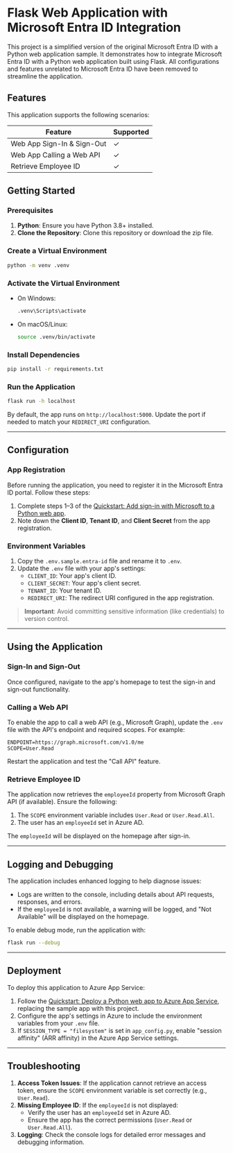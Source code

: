 # Flask Web Application with Microsoft Entra ID Integration

This project is a simplified version of the original Microsoft Entra ID with a Python web application sample. It demonstrates how to integrate Microsoft Entra ID with a Python web application built using Flask. All configurations and features unrelated to Microsoft Entra ID have been removed to streamline the application.

## Features

This application supports the following scenarios:

| Feature                     | Supported |
|-----------------------------|-----------|
| Web App Sign-In & Sign-Out  | ✓         |
| Web App Calling a Web API   | ✓         |
| Retrieve Employee ID        | ✓         |

## Getting Started

### Prerequisites

1. **Python**: Ensure you have Python 3.8+ installed.
2. **Clone the Repository**: Clone this repository or download the zip file.

### Create a Virtual Environment

```bash
python -m venv .venv
```

### Activate the Virtual Environment

- On Windows:
  ```bash
  .venv\Scripts\activate
  ```
- On macOS/Linux:
  ```bash
  source .venv/bin/activate
  ```

### Install Dependencies

```bash
pip install -r requirements.txt
```

### Run the Application

```bash
flask run -h localhost
```

By default, the app runs on `http://localhost:5000`. Update the port if needed to match your `REDIRECT_URI` configuration.

---

## Configuration

### App Registration

Before running the application, you need to register it in the Microsoft Entra ID portal. Follow these steps:

1. Complete steps 1–3 of the [Quickstart: Add sign-in with Microsoft to a Python web app](https://learn.microsoft.com/en-us/azure/active-directory/develop/quickstart-v2-python-webapp).
2. Note down the **Client ID**, **Tenant ID**, and **Client Secret** from the app registration.

### Environment Variables

1. Copy the `.env.sample.entra-id` file and rename it to `.env`.
2. Update the `.env` file with your app's settings:
   - `CLIENT_ID`: Your app's client ID.
   - `CLIENT_SECRET`: Your app's client secret.
   - `TENANT_ID`: Your tenant ID.
   - `REDIRECT_URI`: The redirect URI configured in the app registration.

> **Important**: Avoid committing sensitive information (like credentials) to version control.

---

## Using the Application

### Sign-In and Sign-Out

Once configured, navigate to the app's homepage to test the sign-in and sign-out functionality.

### Calling a Web API

To enable the app to call a web API (e.g., Microsoft Graph), update the `.env` file with the API's endpoint and required scopes. For example:

```env
ENDPOINT=https://graph.microsoft.com/v1.0/me
SCOPE=User.Read
```

Restart the application and test the "Call API" feature.

### Retrieve Employee ID

The application now retrieves the `employeeId` property from Microsoft Graph API (if available). Ensure the following:

1. The `SCOPE` environment variable includes `User.Read` or `User.Read.All`.
2. The user has an `employeeId` set in Azure AD.

The `employeeId` will be displayed on the homepage after sign-in.

---

## Logging and Debugging

The application includes enhanced logging to help diagnose issues:

- Logs are written to the console, including details about API requests, responses, and errors.
- If the `employeeId` is not available, a warning will be logged, and "Not Available" will be displayed on the homepage.

To enable debug mode, run the application with:

```bash
flask run --debug
```

---

## Deployment

To deploy this application to Azure App Service:

1. Follow the [Quickstart: Deploy a Python web app to Azure App Service](https://learn.microsoft.com/en-us/azure/app-service/quickstart-python), replacing the sample app with this project.
2. Configure the app's settings in Azure to include the environment variables from your `.env` file.
3. If `SESSION_TYPE = "filesystem"` is set in `app_config.py`, enable "session affinity" (ARR affinity) in the Azure App Service settings.

---

## Troubleshooting

1. **Access Token Issues**: If the application cannot retrieve an access token, ensure the `SCOPE` environment variable is set correctly (e.g., `User.Read`).
2. **Missing Employee ID**: If the `employeeId` is not displayed:
   - Verify the user has an `employeeId` set in Azure AD.
   - Ensure the app has the correct permissions (`User.Read` or `User.Read.All`).
3. **Logging**: Check the console logs for detailed error messages and debugging information.